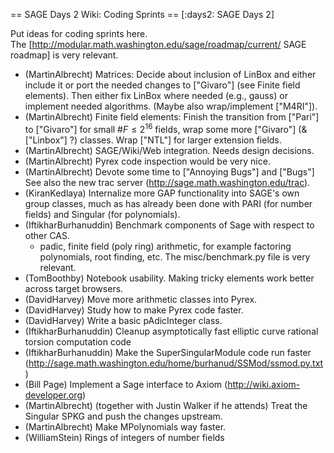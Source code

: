 == SAGE Days 2 Wiki: Coding Sprints ==
[:days2: SAGE Days 2]

Put ideas for coding sprints here.   
The [http://modular.math.washington.edu/sage/roadmap/current/  SAGE roadmap] is very relevant.

 * (MartinAlbrecht) Matrices: Decide about inclusion of LinBox and either include it or port the needed changes to ["Givaro"] (see Finite field elements). Then either fix LinBox where needed (e.g., gauss) or implement needed algorithms. (Maybe also wrap/implement ["M4RI"]).
 * (MartinAlbrecht) Finite field elements: Finish the transition from ["Pari"] to ["Givaro"] for small $\#F \le 2^{16}$ fields, wrap some more ["Givaro"] (& ["Linbox"] ?) classes. Wrap ["NTL"] for larger extension fields.
 * (MartinAlbrecht) SAGE/Wiki/Web integration. Needs design decisions.
 * (MartinAlbrecht) Pyrex code inspection would be very nice.
 * (MartinAlbrecht) Devote some time to ["Annoying Bugs"] and ["Bugs"]  See also the new trac server (http://sage.math.washington.edu/trac).
 * (KiranKedlaya) Internalize more GAP functionality into SAGE's own group classes, much as has already been done with PARI (for number fields) and Singular (for polynomials).
 * (IftikharBurhanuddin) Benchmark components of Sage with respect to other CAS.
   - padic, finite field (poly ring) arithmetic, for example factoring polynomials, root finding, etc.  The misc/benchmark.py file is very relevant.
 * (TomBoothby) Notebook usability.  Making tricky elements work better across target browsers.
 * (DavidHarvey) Move more arithmetic classes into Pyrex.
 * (DavidHarvey) Study how to make Pyrex code faster.
 * (DavidHarvey) Write a basic pAdicInteger class.
 * (IftikharBurhanuddin) Cleanup asymptotically fast elliptic curve rational torsion computation code
 * (IftikharBurhanuddin) Make the SuperSingularModule code run faster (http://sage.math.washington.edu/home/burhanud/SSMod/ssmod.py.txt)
 * (Bill Page) Implement a Sage interface to Axiom (http://wiki.axiom-developer.org)
 * (MartinAlbrecht) (together with Justin Walker if he attends) Treat the Singular SPKG and push the changes upstream.
 * (MartinAlbrecht) Make MPolynomials way faster.
 * (WilliamStein) Rings of integers of number fields
